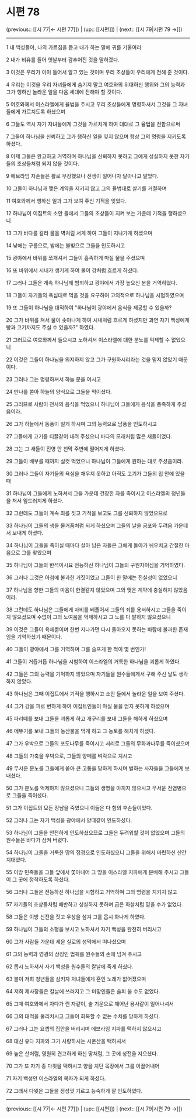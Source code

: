 # 시편 78

(previous:: [[시 77|← 시편 77]]) | (up:: [[시편]]) | (next:: [[시 79|시편 79 →]])

***




1 
내 백성들아, 나의 가르침을 듣고 내가 하는 말에 귀를 기울여라 



2 
내가 비유를 들어 옛날부터 감추어진 것을 말하겠다. 



3 
이것은 우리가 이미 들어서 알고 있는 것이며 우리 조상들이 우리에게 전해 준 것이다. 



4 
우리는 이것을 우리 자녀들에게 숨기지 말고 여호와의 위대하신 행위와 그의 능력과 그가 행하신 놀라운 일을 다음 세대에 전해야 할 것이다. 



5 
여호와께서 이스라엘에게 율법을 주시고 우리 조상들에게 명령하셔서 그것을 그 자녀들에게 가르치도록 하셨으며 



6 
그들도 역시 자기 자녀들에게 그것을 가르치게 하여 대대로 그 율법을 전함으로써 



7 
그들이 하나님을 신뢰하고 그가 행하신 일을 잊지 않으며 항상 그의 명령을 지키도록 하셨다. 



8 
이제 그들은 완고하고 거역하며 하나님을 신뢰하지 못하고 그에게 성실하지 못한 자기들의 조상들처럼 되지 않을 것이다. 



9 
에브라임 자손들은 활로 무장했으나 전쟁이 일어나자 달아나고 말았다. 



10 
그들이 하나님과 맺은 계약을 지키지 않고 그의 율법대로 살기를 거절하며 



11 
여호와께서 행하신 일과 그가 보여 주신 기적을 잊었다. 



12 
하나님이 이집트의 소안 들에서 그들의 조상들이 지켜 보는 가운데 기적을 행하셨으니 



13 
그가 바다를 갈라 물을 벽처럼 서게 하여 그들이 지나가게 하셨으며 



14 
낮에는 구름으로, 밤에는 불빛으로 그들을 인도하시고 



15 
광야에서 바위를 쪼개셔서 그들이 흡족하게 마실 물을 주셨으며 



16 
또 바위에서 시내가 생기게 하여 물이 강처럼 흐르게 하셨다. 



17 
그러나 그들은 계속 하나님께 범죄하고 광야에서 가장 높으신 분을 거역하였다. 



18 
그들이 자기들의 욕심대로 먹을 것을 요구하여 고의적으로 하나님을 시험하였으며 



19 
또 그들이 하나님을 대적하여 "하나님이 광야에서 음식을 제공할 수 있을까? 



20 
그가 바위를 쳐서 물이 솟아나게 하여 시내처럼 흐르게 하셨지만 과연 자기 백성에게 빵과 고기까지도 주실 수 있을까?" 하였다. 



21 
그러므로 여호와께서 들으시고 노하셔서 이스라엘에 대한 분노를 억제할 수 없었으니 



22 
이것은 그들이 하나님을 의지하지 않고 그가 구원하시리라는 것을 믿지 않았기 때문이다. 



23 
그러나 그는 명령하셔서 하늘 문을 여시고 



24 
만나를 쏟아 하늘의 양식으로 그들을 먹이셨다. 



25 
그러므로 사람이 천사의 음식을 먹었으니 하나님이 그들에게 음식을 풍족하게 주셨음이라. 



26 
그가 하늘에서 동풍이 일게 하시며 그의 능력으로 남풍을 인도하시고 



27 
그들에게 고기를 티끌같이 내려 주셨으니 바다의 모래처럼 많은 새들이었다. 



28 
그는 그 새들이 진영 안 천막 주변에 떨어지게 하셨다. 



29 
그들이 배부를 때까지 실컷 먹었으니 하나님이 그들에게 원하는 대로 주셨음이라. 



30 
그러나 그들이 자기들의 욕심을 채우지 못하고 아직도 고기가 그들의 입 안에 있을 때 



31 
하나님이 그들에게 노하셔서 그들 가운데 건장한 자를 죽이시고 이스라엘의 청년들을 쳐서 엎드러지게 하셨다. 



32 
그런데도 그들이 계속 죄를 짓고 기적을 보고도 그를 신뢰하지 않았으므로 



33 
하나님이 그들의 생을 물거품처럼 되게 하셨으며 그들의 날을 공포와 두려움 가운데서 보내게 하셨다. 



34 
하나님이 그들을 죽이실 때마다 살아 남은 자들은 그에게 돌아가 뉘우치고 간절한 마음으로 그를 찾았으며 



35 
하나님이 그들의 반석이시요 전능하신 하나님이 그들의 구원자이심을 기억하였다. 



36 
그러나 그것은 아첨에 불과한 거짓이었고 그들이 한 말에는 진실성이 없었으니 



37 
하나님을 향한 그들의 마음이 한결같지 않았으며 그와 맺은 계약에 충실하지 않았음이라. 



38 
그런데도 하나님은 그들에게 자비를 베풀어서 그들의 죄를 용서하시고 그들을 죽이지 않으셨으며 수없이 그의 노여움을 억제하시고 그 노를 다 발하지 않으셨으니 



39 
이것은 그들이 육체뿐이며 한번 지나가면 다시 돌아오지 못하는 바람에 불과한 존재임을 기억하셨기 때문이다. 



40 
그들이 광야에서 그를 거역하며 그를 슬프게 한 적이 몇 번인가! 



41 
그들이 거듭거듭 하나님을 시험하여 이스라엘의 거룩한 하나님을 괴롭게 하였다. 



42 
그들은 그의 능력을 기억하지 않았으며 자기들을 원수들에게서 구해 주신 날도 생각하지 않았다. 



43 
하나님은 그때 이집트에서 기적을 행하시고 소안 들에서 놀라운 일을 보여 주셨다. 



44 
그가 강을 피로 변하게 하여 이집트인들이 마실 물을 얻지 못하게 하셨으며 



45 
파리떼를 보내 그들을 괴롭게 하고 개구리를 보내 그들을 해하게 하셨으며 



46 
메뚜기를 보내 그들의 농산물을 먹게 하고 그 농토를 해치게 하셨다. 



47 
그가 우박으로 그들의 포도나무를 죽이시고 서리로 그들의 무화과나무를 죽이셨으며 



48 
그들의 가축을 우박으로, 그들의 양떼를 벼락으로 치시고 



49 
무서운 분노를 그들에게 쏟아 큰 고통을 당하게 하시며 벌하는 사자들을 그들에게 보내셨다. 



50 
그가 분노를 억제하지 않으셨으니 그들의 생명을 아끼지 않으시고 무서운 전염병으로 그들을 죽이셨다. 



51 
그가 이집트의 모든 장남을 죽였으니 이들은 다 함의 후손들이었다. 



52 
그러나 그는 자기 백성을 광야에서 양떼같이 인도하셨다. 



53 
하나님이 그들을 안전하게 인도하셨으므로 그들은 두려워할 것이 없었으며 그들의 원수들은 바다가 삼켜 버렸다. 



54 
하나님이 그들을 거룩한 땅의 접경으로 인도하셨으니 그들을 위해서 마련하신 산간 지대였다. 



55 
이방 민족들을 그들 앞에서 쫓아내어 그 땅을 이스라엘 지파에게 분배해 주시고 그들이 그 곳에 정착하도록 하셨다. 



56 
그러나 그들은 전능하신 하나님을 시험하고 거역하며 그의 명령을 지키지 않고 



57 
자기들의 조상들처럼 배반하고 성실하지 못하며 굽은 화살처럼 믿을 수가 없었다. 



58 
그들은 이방 신전을 짓고 우상을 섬겨 그를 몹시 화나게 하였다. 



59 
하나님이 그들의 소행을 보시고 노하셔서 자기 백성을 완전히 버리시고 



60 
그가 사람들 가운데 세운 실로의 성막에서 떠나셨으며 



61 
그의 능력과 영광의 상징인 법궤를 원수들의 손에 넘겨 주시고 



62 
몹시 노하셔서 자기 백성을 원수들의 칼날에 죽게 하셨다. 



63 
불이 저희 청년들을 삼키자 처녀들에게 혼인 노래가 없어졌으며 



64 
저희 제사장들은 칼날에 쓰러지고 그 미망인들은 슬피 울 수도 없었다. 



65 
그때 여호와께서 자다가 깬 자같이, 술 기운으로 깨어난 용사같이 일어나셔서 



66 
그의 대적을 물리치시고 그들이 회복할 수 없는 수치를 당하게 하셨다. 



67 
그러나 그는 요셉의 집안을 버리시며 에브라임 지파를 택하지 않으시고 



68 
대신 유다 지파와 그가 사랑하시는 시온산을 택하셔서 



69 
높은 산처럼, 영원히 견고하게 하신 땅처럼, 그 곳에 성전을 지으셨다. 



70 
그가 또 자기 종 다윗을 택하시고 양을 치던 목장에서 그를 이끌어내어 



71 
자기 백성인 이스라엘의 목자가 되게 하셨다. 



72 
그래서 다윗은 그들을 정성껏 기르고 능숙하게 잘 인도하였다.

***

(previous:: [[시 77|← 시편 77]]) | (up:: [[시편]]) | (next:: [[시 79|시편 79 →]])
